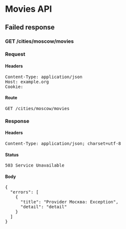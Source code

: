 # Movies API

## Failed response

### GET /cities/moscow/movies
### Request

#### Headers

<pre>Content-Type: application/json
Host: example.org
Cookie: </pre>

#### Route

<pre>GET /cities/moscow/movies</pre>

### Response

#### Headers

<pre>Content-Type: application/json; charset=utf-8</pre>

#### Status

<pre>503 Service Unavailable</pre>

#### Body

<pre>{
  "errors": [
    {
      "title": "Provider Москва: Exception",
      "detail": "detail"
    }
  ]
}</pre>
